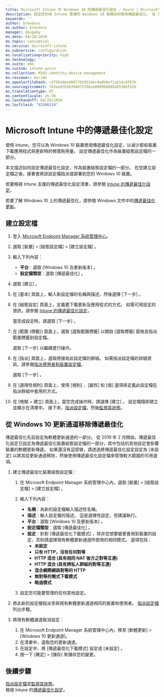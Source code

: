 ```yaml
---
title: Microsoft Intune 中 Windows 10 的傳遞最佳化設定 - Azure | Microsoft Docs
description: 設定您利用 Intune 管理的 Windows 10 裝置如何使用傳遞最佳化。 在 Intune 中，建立裝置組態設定檔，以從網際網路安裝更新。 另請參閱如何使用傳遞最佳化設定檔來取代現有更新通道。
keywords: ''
author: brenduns
ms.author: brenduns
manager: dougeby
ms.date: 04/28/2020
ms.topic: conceptual
ms.service: microsoft-intune
ms.subservice: configuration
ms.localizationpriority: high
ms.technology: ''
ms.suite: ems
ms.custom: intune-azure
ms.collection: M365-identity-device-management
ms.reviewer: kerimh
ms.openlocfilehash: c37563dee40d776d352dec4e0b8ef11b1dc8f67b
ms.sourcegitcommit: 7b3eed763b394075766ea080968889a8538bfe56
ms.translationtype: HT
ms.contentlocale: zh-TW
ms.lasthandoff: 04/29/2020
ms.locfileid: "82506534"
---
```

# <a name="delivery-optimization-settings-in-microsoft-intune"></a>Microsoft Intune 中的傳遞最佳化設定

使用 Intune，您可以為 Windows 10 裝置使用傳遞最佳化設定，以減少那些裝置下載應用程式與更新時的頻寬耗用量。 設定傳遞最佳化作為裝置組態設定檔的一部分。  

本文描述如何設定傳遞最佳化設定，作為裝置組態設定檔的一部分。 在您建立設定檔之後，接著會將該設定檔指派或部署到您的 Windows 10 裝置。

若要檢視 Intune 支援的傳遞最佳化設定清單，請參閱 [Intune 的傳遞最佳化設定](delivery-optimization-settings.md)。  

若要了解 Windows 10 上的傳遞最佳化，請參閱 Windows 文件中的[傳遞最佳化更新](https://docs.microsoft.com/windows/deployment/update/waas-delivery-optimization)。  

## <a name="create-the-profile"></a>建立設定檔

1. 登入 [Microsoft Endpoint Manager 系統管理中心](https://go.microsoft.com/fwlink/?linkid=2109431)。

2. 選取 [裝置]   > [組態設定檔]   > [建立設定檔]  。

3. 輸入下列內容：
   - **平台**：選取 [Windows 10 及更新版本]  。
   - **設定檔類型**：選取 [傳遞最佳化]  。

4. 選取 [建立]  。

5. 在 [基本]  頁面上，輸入新設定檔的名稱與描述，然後選擇 [下一步]  。

6. 在 [組態設定]  頁面上，定義要下載更新及應用程式的方式。 如需可用設定的資訊，請參閱 [Intune 的傳遞最佳化設定](delivery-optimization-settings.md)。

   當完成設定時，請選取 [下一步]  。

7. 在 [範圍 (標籤)]  頁面上，選取 [選取範圍標籤]  以開啟 [選取標籤]  窗格並指派範圍標籤到設定檔。
  
   選取 [下一步]  以繼續進行操作。

8. 在 [指派]  頁面上，選取將接收此設定檔的群組。 如需指派設定檔的詳細資訊，請參閱[指派使用者和裝置設定檔](../configuration/device-profile-assign.md)。

   選取 [下一步]  。

9. 在 [適用性規則]  頁面上，使用 [規則]  、[屬性]  和 [值]  選項來定義此設定檔在指派群組中套用的方式。

10. 在 [檢閱 + 建立]  頁面上，當您完成操作時，請選擇 [建立]  。 設定檔隨即建立並顯示在清單中。 接下來，[指派設定檔](device-profile-assign.md)，然後[監視其狀態](device-profile-monitor.md)。

## <a name="remove-delivery-optimization-from-windows-10-update-rings"></a>從 Windows 10 更新通道移除傳遞最佳化

傳遞最佳化先前設定為軟體更新通道的一部分。 從 2019 年 2 月開始，傳遞最佳化設定已設定為傳遞最佳化裝置組態設定檔的一部分，其中包括的其他設定會影響裝置的軟體更新傳遞。 如果還沒有這麼做，請透過將傳遞最佳化設定設定為 [未設定]  以將其從更新通道移除，然後使用傳遞最佳化設定檔來管理較大範圍的可用選項。

1. 建立傳遞最佳化裝置組態設定檔：

    1. 在 Microsoft Endpoint Manager 系統管理中心內，選取 [裝置]   > [組態設定檔]   > [建立設定檔]  。
    2. 輸入下列內容：

        - **名稱**：為新的設定檔輸入描述性名稱。
        - **描述**：輸入設定檔的描述。 這是選擇性設定，但建議執行。
        - **平台**：選取 [Windows 10 及更新版本]  。
        - **設定檔類型**：選取 [傳遞最佳化]  。
        - **設定**：針對 [傳遞最佳化下載模式]  ，除非您想要變更套用到裝置的設定，否則請選擇現有軟體更新通道所使用的相同模式。 選項包括：
            - **未設定**
            - **只有 HTTP，沒有任何對等**
            - **HTTP 混合 (具有相同 NAT 後方之對等互連)**
            - **HTTP 混合 (具有跨私人群組的對等互連)**
            - **混合網際網路對等的 HTTP**
            - **無對等的簡式下載模式**
            - **略過模式**
    3. 設定您可能要管理的任何其他設定。

2. 將此新的設定檔指派至與現有軟體更新通道相同的裝置和使用者。 [指派設定檔](device-profile-assign.md)列出步驟。

3. 將現有軟體通道取消設定：
    1. 在 Microsoft Endpoint Manager 系統管理中心內，移至 [軟體更新]  > [Windows 10 更新通道]。
    2. 在清單中，選取您的更新通道。
    3. 在設定中，將 [傳遞最佳化下載模式]  設定成 [未設定]  。
    4. 按一下 [確定]   > [儲存]  來儲存您的變更。

## <a name="next-steps"></a>後續步驟

[指派設定檔](device-profile-assign.md)並[監視其狀態](device-profile-monitor.md)。  
檢視 Intune 的[傳遞最佳化設定](delivery-optimization-settings.md)。
